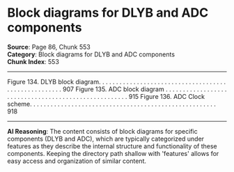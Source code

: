 # Block diagrams for DLYB and ADC components

**Source**: Page 86, Chunk 553  
**Category**: Block diagrams for DLYB and ADC components  
**Chunk Index**: 553

---

Figure 134. DLYB block diagram. . . . . . . . . . . . . . . . . . . . . . . . . . . . . . . . . . . . . . . . . . . . . . . . . . . . . 907
Figure 135. ADC block diagram . . . . . . . . . . . . . . . . . . . . . . . . . . . . . . . . . . . . . . . . . . . . . . . . . . . . . 915
Figure 136. ADC Clock scheme. . . . . . . . . . . . . . . . . . . . . . . . . . . . . . . . . . . . . . . . . . . . . . . . . . . . . . 918

---

**AI Reasoning**: The content consists of block diagrams for specific components (DLYB and ADC), which are typically categorized under features as they describe the internal structure and functionality of these components. Keeping the directory path shallow with 'features' allows for easy access and organization of similar content.
